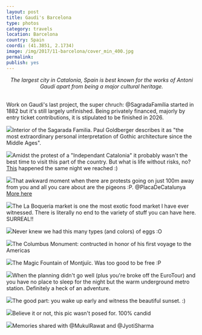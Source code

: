 ```yaml
---
layout: post
title: Gaudi's Barcelona
type: photos
category: travels
location: Barcelona
country: Spain
coordi: (41.3851, 2.1734)
image: /img/2017/11-barcelona/cover_min_400.jpg
permalink: 
publish: yes
---
```

<!-- http://compressjpeg.com -->
<!-- http://compressimage.toolur.com/ 1024, 400-->
<center><i>
The largest city in Catalonia, Spain is best known for the works of Antoni Gaudí apart from being a major cultural heritage. 
</i></center>
<br>
<p class="center"><img src="{{site.baseurl}}/img/2017/11-barcelona/cover_min.jpg" alt="">Work on Gaudi's last project, the super chruch: @SagradaFamília started in 1882 but it's still largely unfinished. Being privately financed, majorly by entry ticket contributions, it is stipulated to be finished in 2026.</p>

<p class="center"><img src="{{site.baseurl}}/img/2017/11-barcelona/1_min.jpg">Interior of the Sagarada Familia. Paul Goldberger describes it as "the most extraordinary personal interpretation of Gothic architecture since the Middle Ages".</p>

<p class="center"><img src="{{site.baseurl}}/img/2017/11-barcelona/2_min.jpg">Amidst the protest of a "Independant Catalonia" it probably wasn't the best time to visit this part of the country. But what is life without risks, no?<br><a href="http://www.cbc.ca/news/world/catalonia-march-barcelona-leaders-referendum-release-1.4399182" target="_blank">This</a> happened the same night we reached :)</p>

<p class="center"><img src="{{site.baseurl}}/img/2017/11-barcelona/5_min.jpg">That awkward moment when there are protests going on just 100m away from you and all you care about are the pigeons :P. @PlacaDeCatalunya
<br><a href="https://www.instagram.com/p/BbeVqWNh0tI/?taken-by=goelrohan">More here</a></p>

<p class="center"><img src="{{site.baseurl}}/img/2017/11-barcelona/3_min.jpg">The La Boqueria market is one the most exotic food market I have ever witnessed. There is literally no end to the variety of stuff you can have here. SURREAL!!</p>

<p class="center"><img src="{{site.baseurl}}/img/2017/11-barcelona/4_min.jpg">Never knew we had this many types (and colors) of eggs :O</p>

<p class="center"><img src="{{site.baseurl}}/img/2017/11-barcelona/6_min.jpg">The Columbus Monument: contructed in honor of his first voyage to the Americas</p>

<p class="center"><img src="{{site.baseurl}}/img/2017/11-barcelona/7_min.jpg">The Magic Fountain of Montjuïc. Was too good to be free :P</p>

<p class="center"><img src="{{site.baseurl}}/img/2017/11-barcelona/8_min.jpg">When the planning didn't go well (plus you're broke off the EuroTour) and you have no place to sleep for the night but the warm underground metro station. Definitely a heck of an adventure.</p>

<p class="center"><img src="{{site.baseurl}}/img/2017/11-barcelona/9_min.jpg">The good part: you wake up early and witness the beautiful sunset. :)</p>

<p class="center"><img src="{{site.baseurl}}/img/2017/11-barcelona/10_min.jpg">Believe it or not, this pic wasn't posed for. 100% candid</p>

<p class="center"><img src="{{site.baseurl}}/img/2017/11-barcelona/11_min.jpg">Memories shared with @MukulRawat and @JyotiSharma</p>